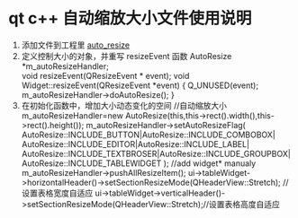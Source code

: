 # qt c++ 自动缩放大小文件使用说明
1. 添加文件到工程里
	[auto_resize](https://github.com/yunfei00/base_code/tree/master/qt_cpp/auto_resize)
3. 定义控制大小的对象，并重写 resizeEvent 函数
        AutoResize *m_autoResizeHandler;    
        void resizeEvent(QResizeEvent * event);
void Widget::resizeEvent(QResizeEvent *event)
{
    Q_UNUSED(event);
    m_autoResizeHandler->doAutoResize();
}
4. 在初始化函数中，增加大小动态变化的空间
    //自动缩放大小
    m_autoResizeHandler=new AutoResize(this,this->rect().width(),this->rect().height());
    m_autoResizeHandler->setAutoResizeFlag(
            AutoResize::INCLUDE_BUTTON|AutoResize::INCLUDE_COMBOBOX|
            AutoResize::INCLUDE_EDITOR|AutoResize::INCLUDE_LABEL|
            AutoResize::INCLUDE_TEXTBROSER|AutoResize::INCLUDE_GROUPBOX|
            AutoResize::INCLUDE_TABLEWIDGET
            );
    //add widget* manualy
    m_autoResizeHandler->pushAllResizeItem();
    ui->tableWidget->horizontalHeader()->setSectionResizeMode(QHeaderView::Stretch); //设置表格宽度自适应
    ui->tableWidget->verticalHeader()->setSectionResizeMode(QHeaderView::Stretch);//设置表格高度自适应

<!--stackedit_data:
eyJoaXN0b3J5IjpbLTE0NzA4MTA2MDVdfQ==
-->